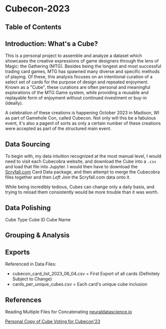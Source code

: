# Cubecon-2023

## Table of Contents

## Introduction: What's a Cube?

This is a personal project to assemble and analyze a dataset which showcases the creative expressions of game designers through the lens of Magic: the Gathering (MTG).  Besides being the longest and most successful trading card games, MTG has spawned many diverse and specific methods of playing.  Of these, this analysis focuses on an intentional curation of a select set of cards for the purpose of design and repeated enjoyment.  Known as a "Cube", these curations are often personal and meaningful explorations of the MTG Game system, while providing a reusable and replayable form of enjoyment without continued investment or buy-in (ideally).

A celebration of these creations is happening October 2023 in Madison, WI as part of Gamehole Con, called Cubecon.  Not only will this be a fabulous event, it's also a pagent of sorts as only a certain number of these creations were accepted as part of the structured main event.  

## Data Sourcing

To begin with, my data intuition recognized at the most manual level, I would need to visit each Cubecobra website, and download the Cube into a `.csv` and load that file into Jupyter.  I would then have to download the [Scryfall.com]() Card Data package, and then attempt to merge the Cubecobra files together and then _Left Join_ the Scryfall.com data onto it.  

While being incredibly tedious, Cubes can change only a daily basis, and trying to reload them consistently would be more trouble than it was worth.


## Data Polishing

Cube Type
Cube ID
Cube Name

## Grouping & Analysis

## Exports

Referenced in Data Files:
* cubecon_card_list_2023_06_04.csv = First Export of all cards (Definitely Subject to Change)
* cards_per_unique_cubes.csv = Each card's unique cube inclusion


## References

Reading Multiple Files for Concatenating [neuraldatascience.io](https://neuraldatascience.io/3-python/looping_data_files.html)

[Personal Copy of Cube Voting for Cubecon'23](https://docs.google.com/spreadsheets/d/1On6341vsVo_kCUgNGHHqOhzvFDxaGHPcBfxWj8yVPaw/edit?usp=sharing)